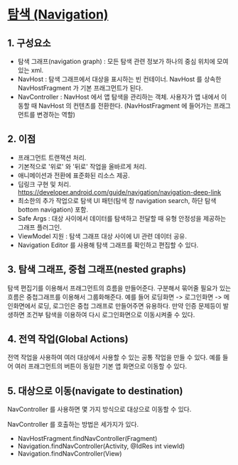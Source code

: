 # [탐색 (Navigation)](https://developer.android.com/guide/navigation)

## 1. 구성요소
- 탐색 그래프(navigation graph) : 모든 탐색 관련 정보가 하나의 중심 위치에 모여있는 xml.
- NavHost : 탐색 그래프에서 대상을 표시하는 빈 컨테이너.
NavHost 를 상속한  NavHostFragment 가 기본 프래그먼트가 된다.
- NavController : NavHost 에서 앱 탐색을 관리하는 객체.
사용자가 앱 내에서 이동할 때 NavHost 의 컨텐츠를 전환한다. (NavHostFragment 에 들어가는 프래그먼트를 변경하는 역할)

## 2. 이점
- 프래그먼트 트랜잭션 처리.
- 기본적으로 '위로' 와 '뒤로' 작업을 올바르게 처리.
- 애니메이션과 전환에 표준화된 리소스 제공.
- 딥링크 구현 및 처리.
https://developer.android.com/guide/navigation/navigation-deep-link
- 최소한의 추가 작업으로 탐색 UI 패턴(탐색 창 navigation search, 하단 탐색 bottom navigation) 포함.
- Safe Args : 대상 사이에서 데이터를 탐색하고 전달할 때 유형 안정성을 제공하는 그래프 플러그인.
- ViewModel 지원 : 탐색 그래프 대상 사이에 UI 관련 데이터 공유.
- Navigation Editor 를 사용해 탐색 그래프를 확인하고 편집할 수 있다.

## 3. 탐색 그래프, 중첩 그래프(nested graphs)
탐색 편집기를 이용해서 프래그먼트의 흐름을 만들어준다.
구분해서 묶어줄 필요가 있는 흐름은 중첩그래프를 이용해서 그룹화해준다.
예를 들어 로딩화면 -> 로그인화면 -> 메인화면에서 로딩, 로그인은 중첩 그래프로 만들어주면 유용하다.
만약 인증 문제등이 발생하면 조건부 탐색을 이용하여 다시 로그인화면으로 이동시켜줄 수 있다.

## 4. 전역 작업(Global Actions)
전역 작업을 사용하여 여러 대상에서 사용할 수 있는 공통 작업을 만들 수 있다.
예를 들어 여러 프래그먼트의 버튼이 동일한 기본 앱 화면으로 이동할 수 있다.

## 5. 대상으로 이동(navigate to destination)
NavController 를 사용하면 몇 가지 방식으로 대상으로 이동할 수 있다.

NavController 를 호출하는 방법은 세가지가 있다.
- NavHostFragment.findNavController(Fragment)
- Navigation.findNavController(Activity, @IdRes int viewId)
- Navigation.findNavController(View)
